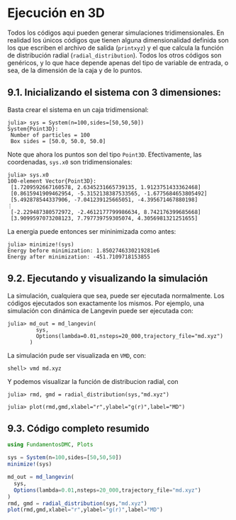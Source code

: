 # Ejecución en 3D

Todos los códigos aqui pueden generar simulaciones tridimensionales. En realidad los únicos códigos que tienen alguna 
dimensionalidad definida son los que escriben el archivo de salida (`printxyz`) y el que calcula la función de distribución
radial (`radial_distribution`). Todos los otros códigos son genéricos, y lo que hace depende apenas del tipo de variable de entrada, o sea, de la dimensión de la caja y de lo puntos.  

## 9.1. Inicializando el sistema con 3 dimensiones:

Basta crear el sistema en un caja tridimensional:

```julia-repl
julia> sys = System(n=100,sides=[50,50,50])
System{Point3D}:
 Number of particles = 100
 Box sides = [50.0, 50.0, 50.0]
```
Note que ahora los puntos son del tipo `Point3D`. Efectivamente, las coordenadas, `sys.x0` son tridimensionales:

```julia-repl
julia> sys.x0
100-element Vector{Point3D}:
 [1.7209592667160578, 2.6345231665739135, 1.9123751433362468]
 [0.8615941909462954, -5.3152138387533565, -1.6775684653805492]
 [5.492878544337906, -7.041239125665051, -4.395671467880198]
⋮
 [-2.229487380572972, -2.4612177799986634, 8.742176399685668]
 [3.9099597073208123, 7.797739759305074, 4.3056981321251655]
```

La energia puede entonces ser mininimizada como antes:
```julia-repl
julia> minimize!(sys)
Energy before minimization: 1.8502746330219281e6
Energy after minimization: -451.7109718153855
```

## 9.2. Ejecutando y visualizando la simulación

La simulación, cualquiera que sea, puede ser ejecutada normalmente. Los códigos ejecutados son exactamente los mismos. Por ejemplo, una simulación con dinámica de Langevin puede ser ejecutada con:

```julia-repl
julia> md_out = md_langevin(
         sys,
         Options(lambda=0.01,nsteps=20_000,trajectory_file="md.xyz")
       )
```

La simulación pude ser visualizada en `VMD`, con:
```
shell> vmd md.xyz
```

Y podemos visualizar la función de distribucion radial, con

```julia-repl    
julia> rmd, gmd = radial_distribution(sys,"md.xyz")

julia> plot(rmd,gmd,xlabel="r",ylabel="g(r)",label="MD")

```

## 9.3. Código completo resumido

```julia
using FundamentosDMC, Plots

sys = System(n=100,sides=[50,50,50])
minimize!(sys)

md_out = md_langevin(
  sys,
  Options(lambda=0.01,nsteps=20_000,trajectory_file="md.xyz")
)
rmd, gmd = radial_distribution(sys,"md.xyz")
plot(rmd,gmd,xlabel="r",ylabel="g(r)",label="MD")
```

